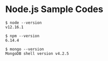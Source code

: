 # Node.js Sample Codes

```
$ node --version
v12.16.1

$ npm --version
6.14.4

$ mongo --version
MongoDB shell version v4.2.5
```
